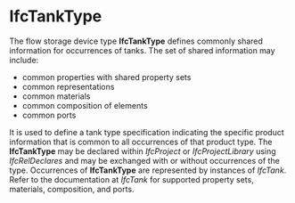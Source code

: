 IfcTankType
===========

The flow storage device type **IfcTankType** defines commonly shared information for occurrences of tanks. The set of shared information may include:

* common properties with shared property sets
* common representations
* common materials
* common composition of elements
* common ports

It is used to define a tank type specification indicating the specific product information that is common to all occurrences of that product type. The **IfcTankType** may be declared within _IfcProject_ or _IfcProjectLibrary_ using _IfcRelDeclares_ and may be exchanged with or without occurrences of the type. Occurrences of **IfcTankType** are represented by instances of _IfcTank_. Refer to the documentation at _IfcTank_ for supported property sets, materials, composition, and ports.
